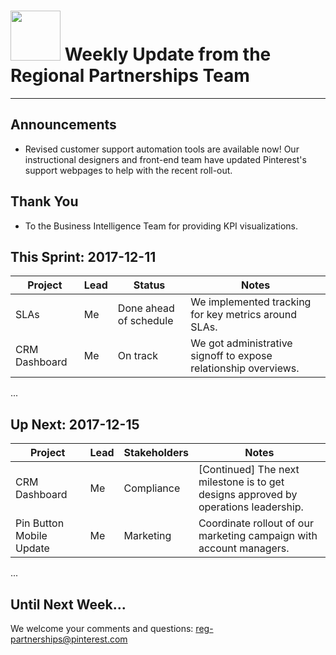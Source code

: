 # <img src="https://business.pinterest.com/sites/default/files/flex_img/2017-02/1-brand-guidelines-01.jpg" width="80"> </img> Weekly Update from the Regional Partnerships Team
---

## Announcements
- Revised customer support automation tools are available now! Our instructional designers and front-end team have updated Pinterest's support webpages to help with the recent roll-out. 

## Thank You
- To the Business Intelligence Team for providing KPI visualizations.

## This Sprint: 2017-12-11

Project         | Lead | Status                     | Notes
----------------|------|----------------------------|---------------------------------------------------------------
SLAs            | Me   | Done ahead of schedule     | We implemented tracking for key metrics around SLAs.
CRM Dashboard   | Me   | On track                   | We got administrative signoff to expose relationship overviews.
...

## Up Next: 2017-12-15
Project            | Lead | Stakeholders               | Notes
-------------------|------|----------------------------|--------------------------------------------------------------------------------------
CRM Dashboard      | Me   | Compliance                 | [Continued] The next milestone is to get designs approved by operations leadership.
Pin Button Mobile Update | Me   | Marketing                  | Coordinate rollout of our marketing campaign with account managers.
...

## Until Next Week...
We welcome your comments and questions: [reg-partnerships@pinterest.com](http://amandaclaireoconnor.com/)
